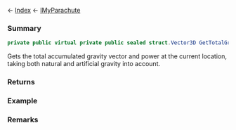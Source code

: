 ← [Index](Api-Index) ← [IMyParachute](SpaceEngineers.Game.ModAPI.Ingame.IMyParachute)

### Summary

```csharp
private public virtual private public sealed struct.Vector3D GetTotalGravity()
```

Gets the total accumulated gravity vector and power at the current location, taking both natural and artificial gravity into account.

### Returns



### Example

### Remarks

